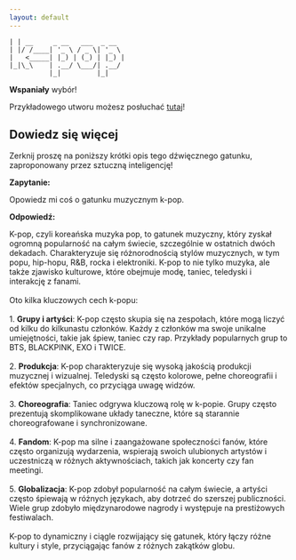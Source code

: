 ```yaml
---
layout: default
---
```


``` _                           
| | __     _ __   ___  _ __  
| |/ /____| '_ \ / _ \| '_ \ 
|   <_____| |_) | (_) | |_) |
|_|\_\    | .__/ \___/| .__/ 
          |_|         |_|    
```
**Wspaniały** wybór!

Przykładowego utworu możesz posłuchać [tutaj](https://p.scdn.co/mp3-preview/33e5ec94a2f425d6b83a045a760be6bc90bba335)!
## Dowiedz się więcej
Zerknij proszę na poniższy krótki opis tego dźwięcznego gatunku, zaproponowany przez sztuczną inteligencję!



**Zapytanie:**

Opowiedz mi coś o gatunku muzycznym k-pop.

**Odpowiedź:**

K-pop, czyli koreańska muzyka pop, to gatunek muzyczny, który zyskał ogromną popularność na całym świecie, szczególnie w ostatnich dwóch dekadach. Charakteryzuje się różnorodnością stylów muzycznych, w tym popu, hip-hopu, R&B, rocka i elektroniki. K-pop to nie tylko muzyka, ale także zjawisko kulturowe, które obejmuje modę, taniec, teledyski i interakcję z fanami.<br><br>Oto kilka kluczowych cech k-popu:<br><br>1. **Grupy i artyści**: K-pop często skupia się na zespołach, które mogą liczyć od kilku do kilkunastu członków. Każdy z członków ma swoje unikalne umiejętności, takie jak śpiew, taniec czy rap. Przykłady popularnych grup to BTS, BLACKPINK, EXO i TWICE.<br><br>2. **Produkcja**: K-pop charakteryzuje się wysoką jakością produkcji muzycznej i wizualnej. Teledyski są często kolorowe, pełne choreografii i efektów specjalnych, co przyciąga uwagę widzów.<br><br>3. **Choreografia**: Taniec odgrywa kluczową rolę w k-popie. Grupy często prezentują skomplikowane układy taneczne, które są starannie choreografowane i synchronizowane.<br><br>4. **Fandom**: K-pop ma silne i zaangażowane społeczności fanów, które często organizują wydarzenia, wspierają swoich ulubionych artystów i uczestniczą w różnych aktywnościach, takich jak koncerty czy fan meetingi.<br><br>5. **Globalizacja**: K-pop zdobył popularność na całym świecie, a artyści często śpiewają w różnych językach, aby dotrzeć do szerszej publiczności. Wiele grup zdobyło międzynarodowe nagrody i występuje na prestiżowych festiwalach.<br><br>K-pop to dynamiczny i ciągle rozwijający się gatunek, który łączy różne kultury i style, przyciągając fanów z różnych zakątków globu.